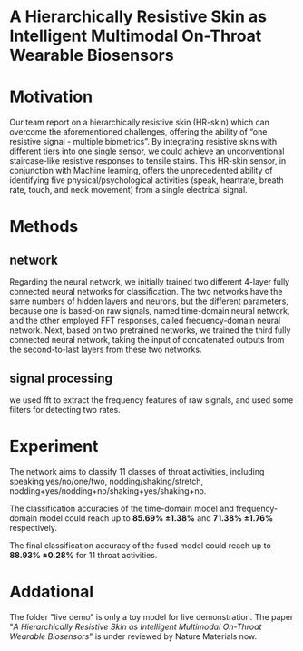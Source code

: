 # A Hierarchically Resistive Skin as Intelligent Multimodal On-Throat Wearable Biosensors

Motivation
==========
Our team report on a hierarchically resistive skin (HR-skin) which can overcome the aforementioned challenges, offering the ability of “one resistive signal - multiple biometrics”. By integrating resistive skins with different tiers into one single sensor, we could achieve an unconventional staircase-like resistive responses to tensile stains. This HR-skin sensor, in conjunction with Machine learning, offers the unprecedented ability of identifying five physical/psychological activities (speak, heartrate, breath rate, touch, and neck movement) from a single electrical signal.

Methods
=======

network
-------
Regarding the neural network, we initially trained two different 4-layer fully connected neural networks for classification. The two networks have the same numbers of hidden layers and neurons, but the different parameters, because one is based-on raw signals, named time-domain neural network, and the other employed FFT responses, called frequency-domain neural network. Next, based on two pretrained networks, we trained the third fully connected neural network, taking the input of concatenated outputs from the second-to-last layers from these two networks.

signal processing
-----------------
we used fft to extract the frequency features of raw signals, and used some filters for detecting two rates.

Experiment
==========
The network aims to classify 11 classes of throat activities, including speaking yes/no/one/two, nodding/shaking/stretch,
nodding+yes/nodding+no/shaking+yes/shaking+no. 

The classification accuracies of the time-domain model and frequency-domain model could reach up to **85.69% ±1.38%** and **71.38% ±1.76%** respectively. 

The final classification accuracy of the fused model could reach up to **88.93% ±0.28%** for 11 throat activities.

Addational
==========
The folder "live demo" is only a toy model for live demonstration.
The paper "*A Hierarchically Resistive Skin as Intelligent Multimodal On-Throat Wearable Biosensors*" is under reviewed by Nature Materials now.
